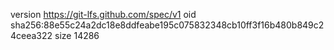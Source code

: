 version https://git-lfs.github.com/spec/v1
oid sha256:88e55c24a2dc18e8ddfeabe195c075832348cb10ff3f16b480b849c24ceea322
size 14286
